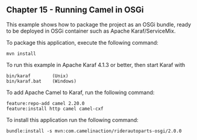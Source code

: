 Chapter 15 - Running Camel in OSGi
--------------------------

This example shows how to package the project as an OSGi bundle, ready to be deployed
in OSGi container such as Apache Karaf/ServiceMix.

To package this application, execute the following command:

    mvn install

To run this example in Apache Karaf 4.1.3 or better, then start Karaf with

    bin/karaf        (Unix)
    bin/karaf.bat    (Windows)

To add Apache Camel to Karaf, run the following command:

    feature:repo-add camel 2.20.0
    feature:install http camel camel-cxf

To install this application run the following command:

    bundle:install -s mvn:com.camelinaction/riderautoparts-osgi/2.0.0

